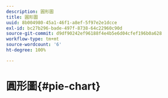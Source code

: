 ```yaml
---
description: 圓形圖
title: 圓形圖
uuid: 8b004980-45a1-46f1-a8ef-5f97e2e1dcce
exl-id: bc27b296-bade-497f-8738-64c22960c90d
source-git-commit: d9df90242ef96188f4e4b5e6d04cfef196b0a628
workflow-type: tm+mt
source-wordcount: '6'
ht-degree: 100%

---
```


# 圓形圖{#pie-chart}

